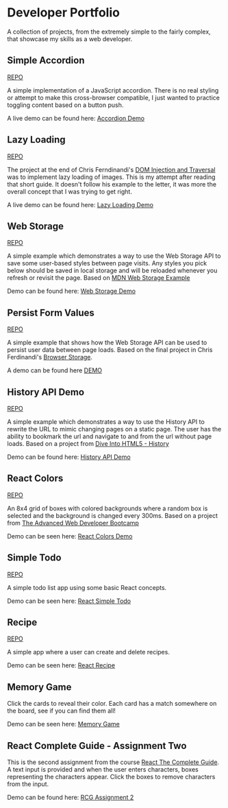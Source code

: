 # Developer Portfolio

A collection of projects, from the extremely simple to the fairly complex, that showcase my skills as a web developer.

## Simple Accordion

[REPO](https://github.com/Dayun123/simple-accordion)

A simple implementation of a JavaScript accordion. There is no real styling or attempt to make this cross-browser compatible, I just wanted to practice toggling content based on a button push.

A live demo can be found here: [Accordion Demo](https://daniel-schroeder-dev.github.io/simple-accordion/)

## Lazy Loading

[REPO](https://github.com/Dayun123/lazy-loading)

The project at the end of Chris Ferndinandi's [DOM Injection and Traversal](https://vanillajsguides.com/dom-injection-and-traversal/) was to implement lazy loading of images. This is my attempt after reading that short guide. It doesn't follow his example to the letter, it was more the overall concept that I was trying to get right.

A live demo can be found here: [Lazy Loading Demo](https://lazy-loading-make-things-clone.herokuapp.com/)

## Web Storage

[REPO](https://github.com/Dayun123/web-storage)

A simple example which demonstrates a way to use the Web Storage API to save some user-based styles between page visits. Any styles you pick below should be saved in local storage and will be reloaded whenever you refresh or revisit the page. Based on [MDN Web Storage Example](https://mdn.github.io/dom-examples/web-storage/)

Demo can be found here: [Web Storage Demo](https://web-storage-mdn-clone.herokuapp.com/)

## Persist Form Values

[REPO](https://github.com/daniel-schroeder-dev/persist-form-values)

A simple example that shows how the Web Storage API can be used to persist user data between page loads. Based on the final project in Chris Ferdinandi's [Browser Storage](https://vanillajsguides.com/browser-storage/).

A demo can be found here [DEMO](https://daniel-schroeder-dev.github.io/persist-form-values/)

## History API Demo

[REPO](https://github.com/daniel-schroeder-dev/history-api-demo/settings)

A simple example which demonstrates a way to use the History API to rewrite the URL to mimic changing pages on a static page. The user has the ability to bookmark the url and navigate to and from the url without page loads. Based on a project from [Dive Into HTML5 - History](http://diveintohtml5.info/history.html)

Demo can be found here: [History API Demo](https://history-api-demo.herokuapp.com/)

## React Colors

[REPO](https://github.com/daniel-schroeder-dev/react-colors)

An 8x4 grid of boxes with colored backgrounds where a random box is selected and the background is changed every 300ms. Based on a project from [The Advanced Web Developer Bootcamp](https://www.udemy.com/course/the-advanced-web-developer-bootcamp) 

Demo can be seen here: [React Colors Demo](https://daniel-schroeder-dev.github.io/react-colors/)

## Simple Todo

[REPO](https://github.com/daniel-schroeder-dev/react-simple-todo)

A simple todo list app using some basic React concepts.

Demo can be seen here: [React Simple Todo](https://daniel-schroeder-dev.github.io/react-simple-todo/)

## Recipe

[REPO](https://github.com/daniel-schroeder-dev/react-recipe)

A simple app where a user can create and delete recipes.

Demo can be seen here: [React Recipe](https://daniel-schroeder-dev.github.io/react-recipe)

## Memory Game

Click the cards to reveal their color. Each card has a match somewhere on the board, see if you can find them all!

Demo can be seen here: [Memory Game](https://daniel-schroeder-dev.github.io/react__memory-game)

## React Complete Guide - Assignment Two

This is the second assignment from the course [React The Complete Guide](https://www.udemy.com/course/react-the-complete-guide-incl-redux). A text input is provided and when the user enters characters, boxes representing the characters appear. Click the boxes to remove characters from the input.

Demo can be found here: [RCG Assignment 2](https://daniel-schroeder-dev.github.io/rcg-assignment-2)

